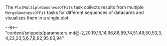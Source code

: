 The `PlotMultipleGoodnessOfFits` task collects results from multiple `MergeGoodnessOfFit` tasks for different sequences of datacards and visualizes them in a single plot.

<div class="dhi_parameter_table">

--8<-- "content/snippets/parameters.md@-2,20,19,16,14,66,88,89,74,51,49,50,53,3,4,22,23,5,6,7,8,92,95,93,94"

</div>

